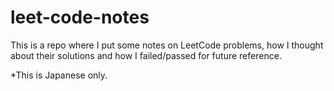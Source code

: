 # leet-code-notes
This is a repo where I put some notes on LeetCode problems, how I thought about their solutions and how I failed/passed for future reference.

*This is Japanese only.
